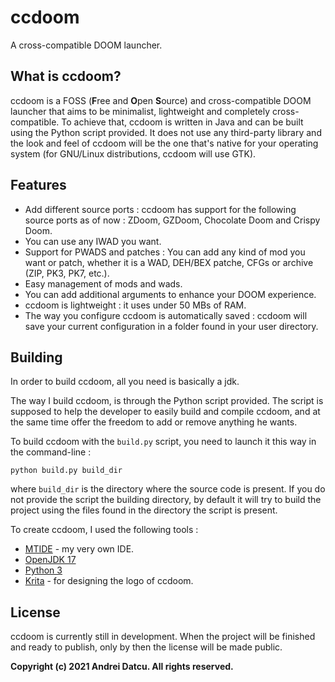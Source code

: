 # ccdoom
A cross-compatible DOOM launcher.

## What is ccdoom?
ccdoom is a FOSS (<b>F</b>ree and <b>O</b>pen <b>S</b>ource) and cross-compatible DOOM launcher that aims to be minimalist, lightweight and completely cross-compatible. To achieve that, ccdoom is written in Java and can be built using the Python script provided. It does not use any third-party library and the look and feel of ccdoom will be the one that's native for your operating system (for GNU/Linux distributions, ccdoom will use GTK).

## Features
- Add different source ports : ccdoom has support for the following source ports as of now : ZDoom, GZDoom, Chocolate Doom and Crispy Doom.
- You can use any IWAD you want.
- Support for PWADS and patches : You can add any kind of mod you want or patch, whether it is a WAD, DEH/BEX patche, CFGs or archive (ZIP, PK3, PK7, etc.).
- Easy management of mods and wads.
- You can add additional arguments to enhance your DOOM experience.
- ccdoom is lightweight : it uses under 50 MBs of RAM.
- The way you configure ccdoom is automatically saved : ccdoom will save your current configuration in a folder found in your user directory.

## Building
In order to build ccdoom, all you need is basically a jdk.

The way I build ccdoom, is through the Python script provided. The script is supposed to help the developer to easily build and compile ccdoom, and at the same time offer the freedom to add or remove anything he wants.

To build ccdoom with the `build.py` script, you need to launch it this way in the command-line :
```
python build.py build_dir
```
where `build_dir` is the directory where the source code is present.
If you do not provide the script the building directory, by default it will try to build the project using the files found in the directory the script is present.

To create ccdoom, I used the following tools :
- [MTIDE](https://github.com/datcuandrei/MTIDE) - my very own IDE.
- [OpenJDK 17](https://openjdk.java.net/)
- [Python 3](https://www.python.org/)
- [Krita](https://krita.org/en/) - for designing the logo of ccdoom.

## License
ccdoom is currently still in development. When the project will be finished and ready to publish, only by then the license will be made public.

<b>Copyright (c) 2021 Andrei Datcu. All rights reserved.</b>
